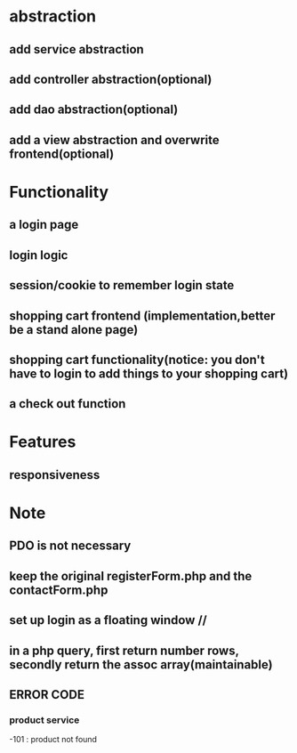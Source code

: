 # abstraction
## add service abstraction
## add controller abstraction(optional)
## add dao abstraction(optional)
## add a view abstraction and overwrite frontend(optional)

# Functionality
## a login page
## login logic
## session/cookie to remember login state
## shopping cart frontend (implementation,better be a stand alone page)
## shopping cart functionality(notice: you don't have to login to add things to your shopping cart)
## a check out function 






# Features
## responsiveness



# Note
## PDO is not necessary
## keep the original registerForm.php and the contactForm.php
## set up login as a floating window //
## in a php query, first return number rows, secondly return the assoc array(maintainable) 


## ERROR CODE
### product service 
-101 : product not found